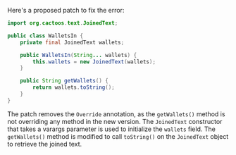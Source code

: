 Here's a proposed patch to fix the error:
```java
import org.cactoos.text.JoinedText;

public class WalletsIn {
    private final JoinedText wallets;

    public WalletsIn(String... wallets) {
        this.wallets = new JoinedText(wallets);
    }

    public String getWallets() {
        return wallets.toString();
    }
}
```
The patch removes the `Override` annotation, as the `getWallets()` method is not overriding any method in the new version. The `JoinedText` constructor that takes a varargs parameter is used to initialize the `wallets` field. The `getWallets()` method is modified to call `toString()` on the `JoinedText` object to retrieve the joined text.